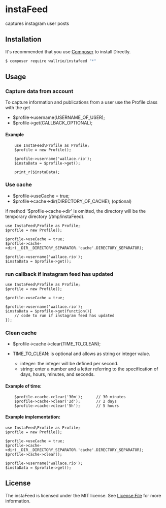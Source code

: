 # instaFeed
captures instagram user posts


## Installation

It's recommended that you use [Composer](https://getcomposer.org/) to install Directly.

```bash
$ composer require wallrio/instafeed "*"
```


## Usage

### Capture data from account
To capture information and publications from a user use the Profile class with the get

- $profile->username(USERNAME_OF_USER);
- $profile->get(CALLBACK_OPTIONAL);

#### Example

```
	use InstaFeed\Profile as Profile;
	$profile = new Profile();

	$profile->username('wallace.rio');
	$instaData = $profile->get();

	print_r($instaData);

```



### Use cache

- $profile->useCache = true;
- $profile->cache->dir(DIRECTORY_OF_CACHE);  (optional)

if method '$profile->cache->dir' is omitted, the directory will be the temporary directory (/tmp/instaFeed).


```
use InstaFeed\Profile as Profile;
$profile = new Profile();

$profile->useCache = true;
$profile->cache->dir(__DIR__DIRECTORY_SEPARATOR.'cache'.DIRECTORY_SEPARATOR);

$profile->username('wallace.rio');
$instaData = $profile->get();

```


### run callback if instagram feed has updated

```
use InstaFeed\Profile as Profile;
$profile = new Profile();

$profile->useCache = true;

$profile->username('wallace.rio');
$instaData = $profile->get(function(){
	// code to run if instagram feed has updated
});

```




### Clean cache

- $profile->cache->clear(TIME_TO_CLEAN);

- TIME_TO_CLEAN: is optional and allows as string or integer value.
	- integer: the integer will be defined per second.
	- string: enter a number and a letter referring to the specification of days, hours, minutes, and seconds.

#### Example of time:
```
	$profile->cache->clear('30m');		// 30 minutes
	$profile->cache->clear('2d');		// 2 days
	$profile->cache->clear('5h');		// 5 hours

```

#### Example implementation:
```
use InstaFeed\Profile as Profile;
$profile = new Profile();

$profile->useCache = true;
$profile->cache->dir(__DIR__DIRECTORY_SEPARATOR.'cache'.DIRECTORY_SEPARATOR);
$profile->cache->clear();

$profile->username('wallace.rio');
$instaData = $profile->get();

```



## License

The instaFeed is licensed under the MIT license. See [License File](LICENSE) for more information.